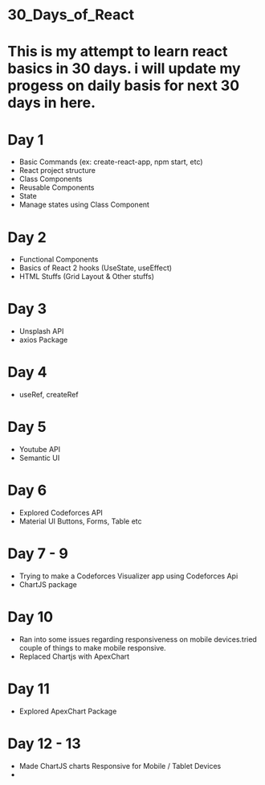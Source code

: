 # 30_Days_of_React

# This is my attempt to learn react basics in 30 days. i will update my progess on daily basis for next 30 days in here.

# Day 1

<ul>
  <li> Basic Commands (ex: create-react-app, npm start, etc) </li>
  <li> React project structure </li>
  <li> Class Components </li>
  <li> Reusable Components </li>
  <li> State </li>
  <li> Manage states using Class Component </li>
</ul>

# Day 2

<ul>
  <li> Functional Components </li>
  <li> Basics of React 2 hooks (UseState, useEffect) </li>
  <li> HTML Stuffs (Grid Layout & Other stuffs) </li>
</ul>

# Day 3

<ul>
  <li> Unsplash API </li>
  <li> axios Package </li>
</ul>

# Day 4

<ul>
  <li> useRef, createRef</li>
</ul>

# Day 5

<ul>
  <li> Youtube API </li>
  <li> Semantic UI </li>
</ul>

# Day 6

<ul>
  <li> Explored Codeforces API </li>
  <li> Material UI Buttons, Forms, Table etc</li>
</ul>

# Day 7 - 9

<ul>
  <li> Trying to make a Codeforces Visualizer app using Codeforces Api </li>
  <li> ChartJS package </li>
</ul>

# Day 10

<ul>
  <li> Ran into some issues regarding responsiveness on mobile devices.tried couple of things to make mobile responsive. </li>
  <li> Replaced Chartjs with ApexChart </li>
</ul>

# Day 11

<ul>
  <li> Explored ApexChart Package</li>
</ul>

# Day 12 - 13

<ul> 
   <li> Made ChartJS charts Responsive for Mobile / Tablet Devices <li>
</ul>
